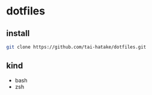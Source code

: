 # dotfiles

## install

```bash
git clone https://github.com/tai-hatake/dotfiles.git
```

## kind
* bash
* zsh

